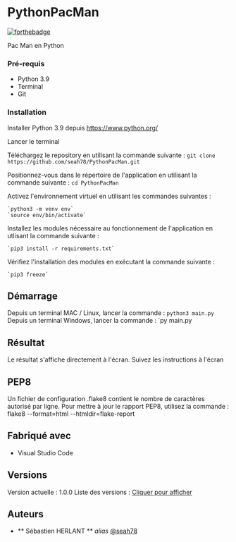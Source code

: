 # PythonPacMan

[![forthebadge](https://forthebadge.com/images/badges/made-with-python.svg)](http://forthebadge.com)

Pac Man en Python

### Pré-requis

- Python 3.9
- Terminal
- Git

### Installation

Installer Python 3.9 depuis https://www.python.org/

Lancer le terminal

Téléchargez le repository en utilisant la commande suivante :
	`git clone https://github.com/seah78/PythonPacMan.git`

Positionnez-vous dans le répertoire de l'application en utilisant la commande suivante :
	`cd PythonPacMan`

Activez l'environnement virtuel en utilisant les commandes suivantes :

	`python3 -m venv env`
	`source env/bin/activate`

Installez les modules nécessaire au fonctionnement de l'application en utlisant la commande suivante :

	`pip3 install -r requirements.txt`

Vérifiez l'installation des modules en exécutant la commande suivante :

	`pip3 freeze`

## Démarrage

Depuis un terminal MAC / Linux, lancer la commande : `python3 main.py`
Depuis un terminal Windows, lancer la commande : `py main.py

## Résultat
Le résultat s'affiche directement à l'écran.
Suivez les instructions à l'écran

## PEP8
Un fichier de configuration .flake8 contient le nombre de caractères autorisé par ligne.
Pour mettre à jour le rapport PEP8, utilisez la commande : flake8 --format=html --htmldir=flake-report

## Fabriqué avec
* Visual Studio Code

## Versions
Version actuelle : 1.0.0
Liste des versions : [Cliquer pour afficher](https://github.com/seah78/PythonPacMan/tags)

## Auteurs
* ** Sébastien HERLANT ** _alias_ [@seah78](https://github.com/seah78)

